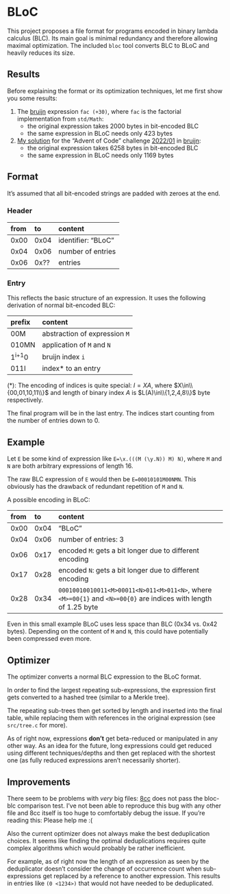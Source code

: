 # BLoC

This project proposes a file format for programs encoded in binary
lambda calculus (BLC). Its main goal is minimal redundancy and therefore
allowing maximal optimization. The included `bloc` tool converts BLC to
BLoC and heavily reduces its size.

## Results

Before explaining the format or its optimization techniques, let me
first show you some results:

1.  The [bruijn](https://github.com/marvinborner/bruijn) expression
    `fac (+30)`, where `fac` is the factorial implementation from
    `std/Math`:
    - the original expression takes 2000 bytes in bit-encoded BLC
    - the same expression in BLoC needs only 423 bytes
2.  [My
    solution](https://github.com/marvinborner/bruijn/blob/main/samples/aoc/2022/01/solve.bruijn)
    for the “Advent of Code” challenge
    [2022/01](https://adventofcode.com/2022/day/1) in
    [bruijn](https://github.com/marvinborner/bruijn):
    - the original expression takes 6258 bytes in bit-encoded BLC
    - the same expression in BLoC needs only 1169 bytes

## Format

It’s assumed that all bit-encoded strings are padded with zeroes at the
end.

### Header

| from | to   | content            |
|:-----|:-----|:-------------------|
| 0x00 | 0x04 | identifier: “BLoC” |
| 0x04 | 0x06 | number of entries  |
| 0x06 | 0x?? | entries            |

### Entry

This reflects the basic structure of an expression. It uses the
following derivation of normal bit-encoded BLC:

| prefix           | content                       |
|:-----------------|:------------------------------|
| 00M              | abstraction of expression `M` |
| 010MN            | application of `M` and `N`    |
| 1<sup>i+1</sup>0 | bruijn index `i`              |
| 011I             | index\* to an entry           |

(\*): The encoding of indices is quite special: $I=XA$, where
$X\in\\{00,01,10,11\\}$ and length of binary index $A$ is
$L(A)\in\\{1,2,4,8\\}$ byte respectively.

The final program will be in the last entry. The indices start counting
from the number of entries down to 0.

## Example

Let `E` be some kind of expression like `E=\x.(((M (\y.N)) M) N)`, where
`M` and `N` are both arbitrary expressions of length 16.

The raw BLC expression of `E` would then be `E=00010101M00NMN`. This
obviously has the drawback of redundant repetition of `M` and `N`.

A possible encoding in BLoC:

| from | to   | content                                                                                                         |
|:-----|:-----|:----------------------------------------------------------------------------------------------------------------|
| 0x00 | 0x04 | “BLoC”                                                                                                          |
| 0x04 | 0x06 | number of entries: 3                                                                                            |
| 0x06 | 0x17 | encoded `M`: gets a bit longer due to different encoding                                                        |
| 0x17 | 0x28 | encoded `N`: gets a bit longer due to different encoding                                                        |
| 0x28 | 0x34 | `00010010010011<M>00011<N>011<M>011<N>`, where `<M>=00{1}` and `<N>=00{0}` are indices with length of 1.25 byte |

Even in this small example BLoC uses less space than BLC (0x34 vs. 0x42
bytes). Depending on the content of `M` and `N`, this could have
potentially been compressed even more.

## Optimizer

The optimizer converts a normal BLC expression to the BLoC format.

In order to find the largest repeating sub-expressions, the expression
first gets converted to a hashed tree (similar to a Merkle tree).

The repeating sub-trees then get sorted by length and inserted into the
final table, while replacing them with references in the original
expression (see `src/tree.c` for more).

As of right now, expressions **don’t** get beta-reduced or manipulated
in any other way. As an idea for the future, long expressions could get
reduced using different techniques/depths and then get replaced with the
shortest one (as fully reduced expressions aren’t necessarily shorter).

## Improvements

There seem to be problems with *very* big files:
[8cc](https://github.com/woodrush/lambda-8cc) does not pass the bloc-blc
comparison test. I’ve not been able to reproduce this bug with any other
file and 8cc itself is too huge to comfortably debug the issue. If
you’re reading this: Please help me :(

Also the current optimizer does not always make the best deduplication
choices. It seems like finding the optimal deduplications requires quite
complex algorithms which would probably be rather inefficient.

For example, as of right now the length of an expression as seen by the
deduplicator doesn’t consider the change of occurrence count when
sub-expressions get replaced by a reference to another expression. This
results in entries like `(0 <1234>)` that would not have needed to be
deduplicated.

